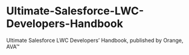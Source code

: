 # Ultimate-Salesforce-LWC-Developers-Handbook
Ultimate Salesforce LWC Developers’ Handbook, published by Orange, AVA™
